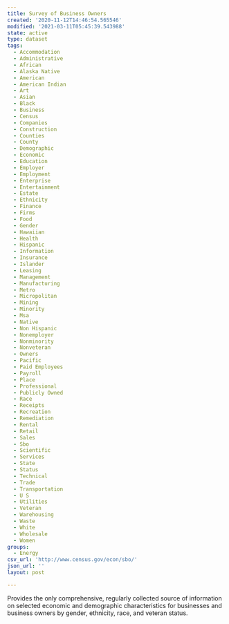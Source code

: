 ```yaml
---
title: Survey of Business Owners
created: '2020-11-12T14:46:54.565546'
modified: '2021-03-11T05:45:39.543988'
state: active
type: dataset
tags:
  - Accommodation
  - Administrative
  - African
  - Alaska Native
  - American
  - American Indian
  - Art
  - Asian
  - Black
  - Business
  - Census
  - Companies
  - Construction
  - Counties
  - County
  - Demographic
  - Economic
  - Education
  - Employer
  - Employment
  - Enterprise
  - Entertainment
  - Estate
  - Ethnicity
  - Finance
  - Firms
  - Food
  - Gender
  - Hawaiian
  - Health
  - Hispanic
  - Information
  - Insurance
  - Islander
  - Leasing
  - Management
  - Manufacturing
  - Metro
  - Micropolitan
  - Mining
  - Minority
  - Msa
  - Native
  - Non Hispanic
  - Nonemployer
  - Nonminority
  - Nonveteran
  - Owners
  - Pacific
  - Paid Employees
  - Payroll
  - Place
  - Professional
  - Publicly Owned
  - Race
  - Receipts
  - Recreation
  - Remediation
  - Rental
  - Retail
  - Sales
  - Sbo
  - Scientific
  - Services
  - State
  - Status
  - Technical
  - Trade
  - Transportation
  - U S
  - Utilities
  - Veteran
  - Warehousing
  - Waste
  - White
  - Wholesale
  - Women
groups:
  - Energy
csv_url: 'http://www.census.gov/econ/sbo/'
json_url: ''
layout: post

---
```

Provides the only comprehensive, regularly collected source of information on selected economic and demographic characteristics for businesses and business owners by gender, ethnicity, race, and veteran status.
